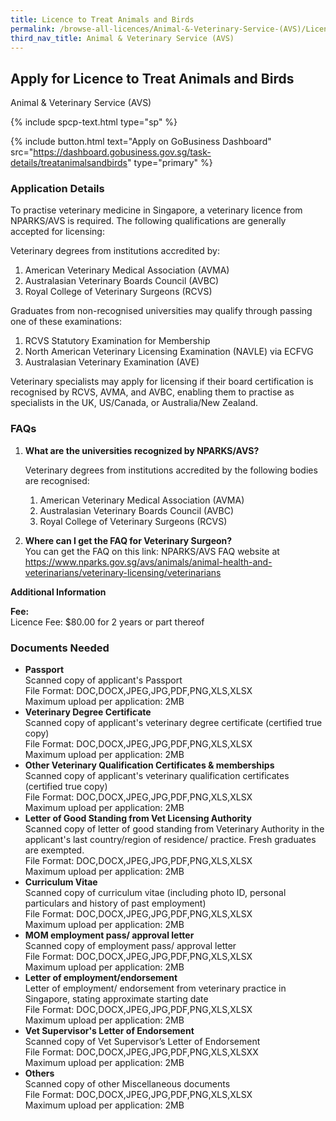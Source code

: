 ```yaml
---
title: Licence to Treat Animals and Birds
permalink: /browse-all-licences/Animal-&-Veterinary-Service-(AVS)/Licence-to-Treat-Animals-and-Birds
third_nav_title: Animal & Veterinary Service (AVS)
---
```


## Apply for Licence to Treat Animals and Birds

Animal & Veterinary Service (AVS)

{% include spcp-text.html type="sp" %}

{% include button.html text="Apply on GoBusiness Dashboard" src="https://dashboard.gobusiness.gov.sg/task-details/treatanimalsandbirds" type="primary" %}

<H3>Application Details</H3>

<p>To practise veterinary medicine in Singapore, a veterinary licence from NPARKS/AVS is required. The following qualifications are generally accepted for licensing:</p>
<p>Veterinary degrees from institutions accredited by:
    <ol>
        <li>American Veterinary Medical Association (AVMA)</li>
        <li>Australasian Veterinary Boards Council (AVBC)</li>
        <li>Royal College of Veterinary Surgeons (RCVS)</li>
    </ol>
</p>
<p>Graduates from non-recognised universities may qualify through passing one of these examinations:
    <ol>
        <li>RCVS Statutory Examination for Membership</li>
        <li>North American Veterinary Licensing Examination (NAVLE) via ECFVG</li>
        <li>Australasian Veterinary Examination (AVE)</li>
    </ol>
</p>
<p>Veterinary specialists may apply for licensing if their board certification is recognised by RCVS, AVMA, and AVBC, enabling them to practise as specialists in the UK, US/Canada, or Australia/New Zealand.</p>

<h3>FAQs</h3> 
<ol> 
    <li>
        <strong>What are the universities recognized by NPARKS/AVS?</strong>
        <p>Veterinary degrees from institutions accredited by the following bodies are recognised:
            <ol>
                <li>American Veterinary Medical Association (AVMA)</li>
                <li>Australasian Veterinary Boards Council (AVBC)</li>
                <li>Royal College of Veterinary Surgeons (RCVS)</li>
            </ol>
        </p>
    </li>
    <li>
        <strong>Where can I get the FAQ for Veterinary Surgeon?</strong>
        <br>You can get the FAQ on this link: NPARKS/AVS FAQ website at <a href="https://www.nparks.gov.sg/avs/animals/animal-health-and-veterinarians/veterinary-licensing/veterinarians" target="_blank" rel="noopener">https://www.nparks.gov.sg/avs/animals/animal-health-and-veterinarians/veterinary-licensing/veterinarians</a>
    </li>
</ol>

<strong>Additional Information</strong>

<p>
    <strong>Fee:</strong>
    <br>Licence Fee: $80.00 for 2 years or part thereof
</p>

<H3>Documents Needed</H3>

<ul>
    <li>
        <strong>Passport</strong>
        <br>Scanned copy of applicant's Passport
        <br>File Format: DOC,DOCX,JPEG,JPG,PDF,PNG,XLS,XLSX
        <br>Maximum upload per application: 2MB
    </li>
    <li>
        <strong>Veterinary Degree Certificate</strong>
        <br>Scanned copy of applicant's veterinary degree certificate (certified true copy)
        <br>File Format: DOC,DOCX,JPEG,JPG,PDF,PNG,XLS,XLSX
        <br>Maximum upload per application: 2MB
    </li>
    <li>
        <strong>Other Veterinary Qualification Certificates & memberships</strong>
        <br>Scanned copy of applicant's veterinary qualification certificates (certified true copy)
        <br>File Format: DOC,DOCX,JPEG,JPG,PDF,PNG,XLS,XLSX
        <br>Maximum upload per application: 2MB
    </li>
    <li>
        <strong>Letter of Good Standing from Vet Licensing Authority</strong>
        <br>Scanned copy of letter of good standing from Veterinary Authority in the applicant's last country/region of residence/ practice. Fresh graduates are exempted.
        <br>File Format: DOC,DOCX,JPEG,JPG,PDF,PNG,XLS,XLSX
        <br>Maximum upload per application: 2MB
    </li>
    <li>
        <strong>Curriculum Vitae</strong>
        <br>Scanned copy of curriculum vitae (including photo ID, personal particulars and history of past employment)
        <br>File Format: DOC,DOCX,JPEG,JPG,PDF,PNG,XLS,XLSX
        <br>Maximum upload per application: 2MB
    </li>
    <li>
        <strong>MOM employment pass/ approval letter</strong>
        <br>Scanned copy of employment pass/ approval letter
        <br>File Format: DOC,DOCX,JPEG,JPG,PDF,PNG,XLS,XLSX
        <br>Maximum upload per application: 2MB
    </li>
    <li>
        <strong>Letter of employment/endorsement</strong>
        <br>Letter of employment/ endorsement from veterinary practice in Singapore, stating approximate starting date
        <br>File Format: DOC,DOCX,JPEG,JPG,PDF,PNG,XLS,XLSX
        <br>Maximum upload per application: 2MB
    </li>
    <li>
        <strong>Vet Supervisor's Letter of Endorsement</strong>
        <br>Scanned copy of Vet Supervisor’s Letter of Endorsement
        <br>File Format: DOC,DOCX,JPEG,JPG,PDF,PNG,XLS,XLSXX
        <br>Maximum upload per application: 2MB
    </li>
    <li>
        <strong>Others</strong>
        <br>Scanned copy of other Miscellaneous documents
        <br>File Format: DOC,DOCX,JPEG,JPG,PDF,PNG,XLS,XLSX
        <br>Maximum upload per application: 2MB
    </li>
</ul>
